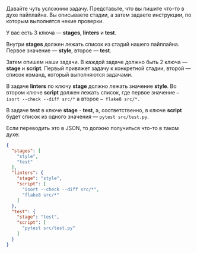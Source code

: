 Давайте чуть усложним задачу. Представьте, что вы пишите что-то в духе пайплайна. Вы описываете стадии, а затем задаете инструкции, по которым выполнятся некие проверки. 

У вас есть 3 ключа — **stages**, **linters** и **test**. 

Внутри **stages** должен лежать список из стадий нашего пайплайна. Первое значение — **style**, второе  — **test**.

Затем опишем наши задачи. В каждой задаче должно быть 2 ключа — **stage** и **script**. Первый привяжет задачу к конкретной стадии, второй — список команд, который выполняются задачами. 

В задаче **linters** по ключу **stage** должно лежать значение **style**. Во втором ключе **script** должен лежать список, где первое значение ```— isort --check --diff src/*``` а второе ```— flake8 src/*.```

В задаче **test** в ключе **stage** - **test**, а, соответственно, в ключе **script** будет список из одного значения — ```pytest src/test.py```.

Если переводить это в JSON, то должно получиться что-то в таком духе:
```JSON
{
  "stages": [
    "style",
    "test"
  ],
  "linters": {
    "stage": "style",
    "script": [
      "isort --check --diff src/*",
      "flake8 src/*"
    ]
  },
  "test": {
    "stage": "test",
    "script": [
      "pytest src/test.py"
    ]
  }
}
```